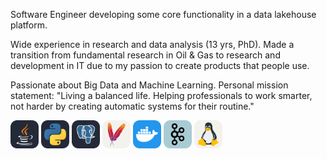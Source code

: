 Software Engineer developing some core functionality in a data lakehouse platform.

Wide experience in research and data analysis (13&nbsp;yrs, PhD). Made a transition from fundamental research in Oil & Gas to research and development in IT due to my passion to create products that people use.

Passionate about Big Data and Machine Learning. Personal mission statement: "Living a balanced life. Helping professionals to work smarter, not harder by creating automatic systems for their routine." 

<img src="https://github.com/geserdugarov/geserdugarov.github.io/blob/main/icons/java-dark.svg" width="45" alt="Java" title="Java"> <img src="https://github.com/geserdugarov/geserdugarov.github.io/blob/main/icons/python-dark.svg" width="45" alt="Python" title="Python"> <img src="https://github.com/geserdugarov/geserdugarov.github.io/blob/main/icons/postgres-dark.svg" width="45" alt="PostgreSQL" title="PostgreSQL"> <img src="https://github.com/geserdugarov/geserdugarov.github.io/blob/main/icons/maven-light.svg" width="45" alt="Maven" title="Maven"> <img src="https://github.com/geserdugarov/geserdugarov.github.io/blob/main/icons/docker.svg" width="45" alt="Docker" title="Docker"> <img src="https://github.com/geserdugarov/geserdugarov.github.io/blob/main/icons/apache-kafka.svg" width="45" alt="Apache Kafka" title="Apache Kafka"> <img src="https://github.com/geserdugarov/geserdugarov.github.io/blob/main/icons/linux-light.svg" width="45" alt="Linux" title="Linux">
